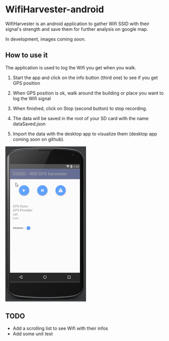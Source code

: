 # WifiHarvester-android
WifiHarvester is an android application to gather Wifi SSID with their signal's strength and save them for further analysis on google map.

In development, images coming soon.

## How to use it
The application is used to log the Wifi you get when you walk.

1. Start the app and click on the info button (third one) to see if you get GPS position

2. When GPS position is ok, walk around the building or place you want to log the Wifi signal

3. When finished, click on Stop (second button) to stop recording.

4. The data will be saved in the root of your SD card with the name dataSaved.json

5. Import the data with the desktop app to visualize them (desktop app coming soon on github).

<img src="gui.png" title="WifiHarvester - GUI" width="50%">

## TODO
- Add a scrolling list to see Wifi with their infos
- Add some unit test